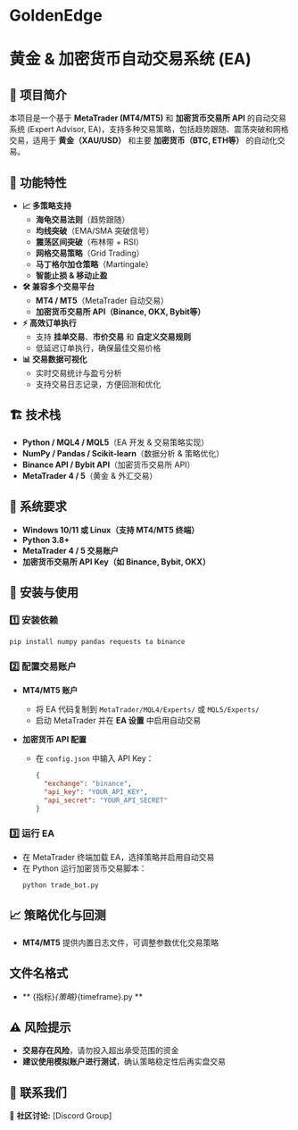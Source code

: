 # GoldenEdge
# 黄金 & 加密货币自动交易系统 (EA)

## 📌 项目简介
本项目是一个基于 **MetaTrader (MT4/MT5)** 和 **加密货币交易所 API** 的自动交易系统 (Expert Advisor, EA)，支持多种交易策略，包括趋势跟随、震荡突破和网格交易，适用于 **黄金（XAU/USD）** 和主要 **加密货币（BTC, ETH等）** 的自动化交易。

## 🚀 功能特性
- **📈 多策略支持**  
  - **海龟交易法则**（趋势跟随）  
  - **均线突破**（EMA/SMA 突破信号）  
  - **震荡区间突破**（布林带 + RSI）  
  - **网格交易策略**（Grid Trading）  
  - **马丁格尔加仓策略**（Martingale）  
  - **智能止损 & 移动止盈**  
- **🛠 兼容多个交易平台**  
  - **MT4 / MT5**（MetaTrader 自动交易）  
  - **加密货币交易所 API（Binance, OKX, Bybit等）**  
- **⚡ 高效订单执行**  
  - 支持 **挂单交易**、**市价交易** 和 **自定义交易规则**  
  - 低延迟订单执行，确保最佳交易价格  
- **📊 交易数据可视化**  
  - 实时交易统计与盈亏分析  
  - 支持交易日志记录，方便回测和优化  

## 🏗 技术栈
- **Python / MQL4 / MQL5**（EA 开发 & 交易策略实现）
- **NumPy / Pandas / Scikit-learn**（数据分析 & 策略优化）
- **Binance API / Bybit API**（加密货币交易所 API）
- **MetaTrader 4 / 5**（黄金 & 外汇交易）

## 🔧 系统要求
- **Windows 10/11 或 Linux（支持 MT4/MT5 终端）**
- **Python 3.8+**
- **MetaTrader 4 / 5 交易账户**
- **加密货币交易所 API Key（如 Binance, Bybit, OKX）**

## 🔄 安装与使用
### 1️⃣ **安装依赖**
```bash
pip install numpy pandas requests ta binance
```

### 2️⃣ **配置交易账户**
- **MT4/MT5 账户**  
  - 将 EA 代码复制到 `MetaTrader/MQL4/Experts/` 或 `MQL5/Experts/`
  - 启动 MetaTrader 并在 **EA 设置** 中启用自动交易

- **加密货币 API 配置**  
  - 在 `config.json` 中输入 API Key：
    ```json
    {
      "exchange": "binance",
      "api_key": "YOUR_API_KEY",
      "api_secret": "YOUR_API_SECRET"
    }
    ```

### 3️⃣ **运行 EA**
- 在 MetaTrader 终端加载 EA，选择策略并启用自动交易  
- 在 Python 运行加密货币交易脚本：
  ```bash
  python trade_bot.py
  ```

## 📈 策略优化与回测
- **MT4/MT5** 提供内置日志文件，可调整参数优化交易策略 

## 文件名格式
- ** {指标}_{策略}_{timeframe}.py **  


## ⚠️ 风险提示
- **交易存在风险**，请勿投入超出承受范围的资金  
- **建议使用模拟账户进行测试**，确认策略稳定性后再实盘交易  

## 📮 联系我们
💬 **社区讨论:** [Discord Group]


